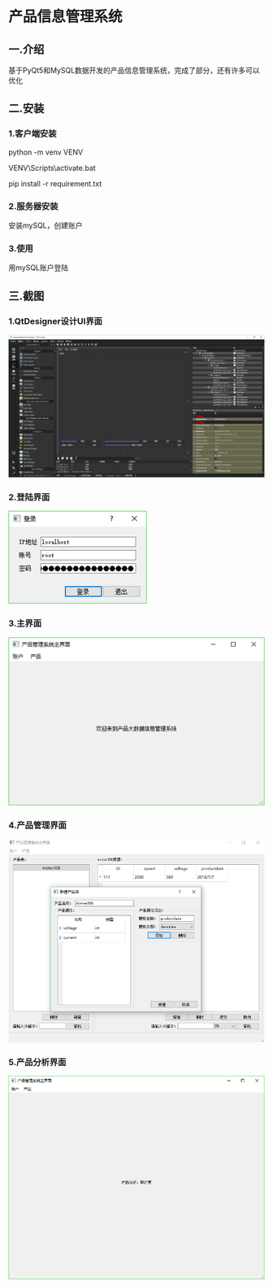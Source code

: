 # 产品信息管理系统

## 一.介绍
基于PyQt5和MySQL数据开发的产品信息管理系统，完成了部分，还有许多可以优化

## 二.安装
### 1.客户端安装
python -m venv VENV

VENV\Scripts\activate.bat

pip install -r requirement.txt
### 2.服务器安装
安装mySQL，创建账户
### 3.使用
用mySQL账户登陆
## 三.截图
### 1.QtDesigner设计UI界面
![Aaron Swartz](https://raw.githubusercontent.com/liuchen1995/Product-information-management-system2/master/截图/UI开发界面.jpg)
### 2.登陆界面
![Aaron Swartz](https://raw.githubusercontent.com/liuchen1995/Product-information-management-system2/master/截图/登陆界面.jpg)
### 3.主界面
![Aaron Swartz](https://raw.githubusercontent.com/liuchen1995/Product-information-management-system2/master/截图/主界面.jpg)
### 4.产品管理界面
![Aaron Swartz](https://raw.githubusercontent.com/liuchen1995/Product-information-management-system2/master/截图/产品管理界面.jpg)
### 5.产品分析界面
![Aaron Swartz](https://raw.githubusercontent.com/liuchen1995/Product-information-management-system2/master/截图/产品分析界面.jpg)

